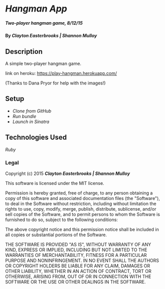 # _Hangman App_

##### _Two-player hangman game, 8/12/15_

#### By _**Clayton Easterbrooks | Shannon Mulloy**_

## Description

A simple two-player hangman game.

link on heroku: https://play-hangman.herokuapp.com/

(Thanks to Dana Pryor for help with the images!)

## Setup

* _Clone from GitHub_
* _Run bundle_
* _Launch in Sinatra_

## Technologies Used

_Ruby_

### Legal

Copyright (c) 2015 **_Clayton Easterbrooks | Shannon Mulloy_**

This software is licensed under the MIT license.

Permission is hereby granted, free of charge, to any person obtaining a copy
of this software and associated documentation files (the "Software"), to deal
in the Software without restriction, including without limitation the rights
to use, copy, modify, merge, publish, distribute, sublicense, and/or sell
copies of the Software, and to permit persons to whom the Software is
furnished to do so, subject to the following conditions:

The above copyright notice and this permission notice shall be included in
all copies or substantial portions of the Software.

THE SOFTWARE IS PROVIDED "AS IS", WITHOUT WARRANTY OF ANY KIND, EXPRESS OR
IMPLIED, INCLUDING BUT NOT LIMITED TO THE WARRANTIES OF MERCHANTABILITY,
FITNESS FOR A PARTICULAR PURPOSE AND NONINFRINGEMENT. IN NO EVENT SHALL THE
AUTHORS OR COPYRIGHT HOLDERS BE LIABLE FOR ANY CLAIM, DAMAGES OR OTHER
LIABILITY, WHETHER IN AN ACTION OF CONTRACT, TORT OR OTHERWISE, ARISING FROM,
OUT OF OR IN CONNECTION WITH THE SOFTWARE OR THE USE OR OTHER DEALINGS IN
THE SOFTWARE.